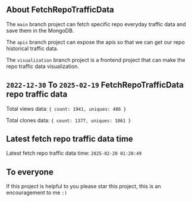 ## About FetchRepoTrafficData

The `main` branch project can fetch specific repo everyday traffic data and save them in the MongoDB.

The `apis` branch project can expose the apis so that we can get our repo historical traffic data.

The `visualization` branch project is a frontend project that can make the repo traffic data visualization.

## `2022-12-30` To `2025-02-19` FetchRepoTrafficData repo traffic data

Total views data: `{ count: 1941, uniques: 486 }`

Total clones data: `{ count: 1377, uniques: 1061 }`

## Latest fetch repo traffic data time

Latest fetch repo traffic data time: `2025-02-20 01:20:49`

## To everyone

If this project is helpful to you please star this project, this is an encouragement to me `:)`



